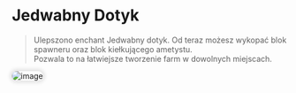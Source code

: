 <style>
img:not(.medium-zoom-image--opened):not(.navbar-link-icon) {
    max-width: 40%;
    margin: 0 8px 4px 0;
    box-shadow: 0 0 6px 4px rgba(0, 0, 0, .1);
    border-radius: 10px;
}
</style>

# Jedwabny Dotyk


> Ulepszono enchant <span class="blue">Jedwabny dotyk</span>. Od teraz możesz wykopać <span class="blue">blok spawneru</span> oraz <span class="blue">blok kiełkującego ametystu</span>. <br> Pozwala to na łatwiejsze tworzenie farm w dowolnych miejscach.

![image](/pages/images/silk/silk_1.webp)
